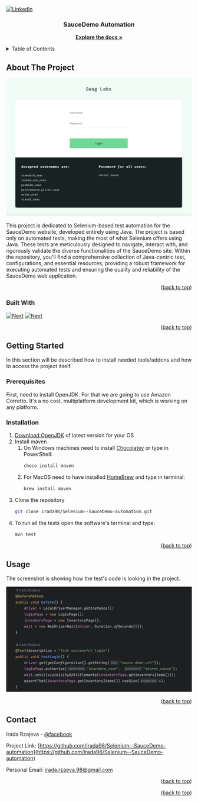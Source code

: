 <!-- Improved compatibility of back to top link: See: https://github.com/othneildrew/Best-README-Template/pull/73 -->
<a name="readme-top"></a>
<!--
*** Thanks for checking out the Best-README-Template. If you have a suggestion
*** that would make this better, please fork the repo and create a pull request
*** or simply open an issue with the tag "enhancement".
*** Don't forget to give the project a star!
*** Thanks again! Now go create something AMAZING! :D
-->



<!-- PROJECT SHIELDS -->
<!--
*** I'm using markdown "reference style" links for readability.
*** Reference links are enclosed in brackets [ ] instead of parentheses ( ).
*** See the bottom of this document for the declaration of the reference variables
*** for contributors-url, forks-url, etc. This is an optional, concise syntax you may use.
*** https://www.markdownguide.org/basic-syntax/#reference-style-links
-->

[![LinkedIn][linkedin-shield]][linkedin-url]



<!-- PROJECT LOGO -->

<div>
<h3 align="center">SauceDemo Automation</h3>
  <p align="center">
    <a href="https://github.com/irada98/Selenium--SauceDemo-automation"><strong>Explore the docs »</strong></a>
</div>



<!-- TABLE OF CONTENTS -->
<details>
  <summary>Table of Contents</summary>
  <ol>
    <li>
      <a href="#about-the-project">About The Project</a>
      <ul>
        <li><a href="#built-with">Built With</a></li>
      </ul>
    </li>
    <li>
      <a href="#getting-started">Getting Started</a>
      <ul>
        <li><a href="#prerequisites">Prerequisites</a></li>
        <li><a href="#installation">Installation</a></li>
      </ul>
    </li>
    <li><a href="#usage">Usage</a></li>
    <li><a href="#contact">Contact</a></li>
    <li><a href="#acknowledgments">Acknowledgments</a></li>
  </ol>
</details>



<!-- ABOUT THE PROJECT -->
## About The Project

[![Product Name Screen Shot][product-screenshot]](https://www.saucedemo.com)

This project is dedicated to Selenium-based test automation for the SauceDemo website, 
developed entirely using Java. The project is based only on automated tests,
making the most of what Selenium offers using Java. These tests are meticulously designed 
to navigate, interact with, and rigorously validate the diverse functionalities of the SauceDemo site. Within the 
repository, you'll find a comprehensive collection of Java-centric test, configurations, and essential resources, 
providing a robust framework for executing automated tests and ensuring the quality and reliability of the SauceDemo web application.

<p align="right">(<a href="#readme-top">back to top</a>)</p>



### Built With

[![Next][Java]][Java-url]
[![Next][Selenium]][Selenium-url]

<p align="right">(<a href="#readme-top">back to top</a>)</p>



<!-- GETTING STARTED -->
## Getting Started

In this section will be described how to install needed tools/addons 
and how to access the project itself.


### Prerequisites

First, need to install OpenJDK. For that we are going to use Amazon Corretto. It's 
a no cost, multiplatform development kit, which is working on any platform.


### Installation

1. [Download OpenJDK](https://docs.aws.amazon.com/corretto/latest/corretto-11-ug/downloads-list.html) of latest version for your OS
2. Install maven
   1. On Windows machines need to install [Chocolatey](https://chocolatey.org/install) or type in PowerShell:
      ```sh
      choco install maven
      ```
   2. For MacOS need to have installed [HomeBrew](https://brew.sh) and type in terminal:
      ```sh
      brew install maven
      ```
3. Clone the repository
   ```sh
   git clone irada98/Selenium--SauceDemo-automation.git
   ```
4. To run all the tests open the software's terminal and type:
   ```sh
   mvn test
   ```

<p align="right">(<a href="#readme-top">back to top</a>)</p>



<!-- USAGE EXAMPLES -->
## Usage
The screenshot is showing how the test's code is looking in the project.

![Test-code-screen]

<p align="right">(<a href="#readme-top">back to top</a>)</p>



<!-- CONTACT -->
## Contact

Irada Rzajeva - [@facebook](https://www.facebook.com/irada.rzajeva/)

Project Link: [https://github.com/irada98/Selenium--SauceDemo-automation](https://github.com/irada98/Selenium--SauceDemo-automation)

Personal Email: irada.rzaeva.98@gmail.com

<p align="right">(<a href="#readme-top">back to top</a>)</p>




<p align="right">(<a href="#readme-top">back to top</a>)</p>



<!-- MARKDOWN LINKS & IMAGES -->
<!-- https://www.markdownguide.org/basic-syntax/#reference-style-links -->
[linkedin-shield]: https://img.shields.io/badge/-LinkedIn-black.svg?style=for-the-badge&logo=linkedin&colorB=555
[linkedin-url]: https://www.linkedin.com/in/irada-rzajeva-873000257/
[product-screenshot]: images/website-image.png
[Java]: https://img.shields.io/badge/Java-blue
[Java-url]: https://www.java.com/en/
[Selenium]: https://img.shields.io/badge/Selenium-green
[Selenium-url]: https://www.selenium.dev
[Test-code-screen]: images/test-code-example.png

